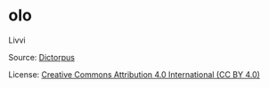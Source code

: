 # olo
Livvi

Source: [Dictorpus](http://dictorpus.krc.karelia.ru/en)

License: [Creative Commons Attribution 4.0 International (CC BY 4.0)
](https://creativecommons.org/licenses/by/4.0/)
